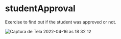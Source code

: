 # studentApproval
 Exercise to find out if the student was approved or not.
 
 ![Captura de Tela 2022-04-16 às 18 32 12](https://user-images.githubusercontent.com/101880897/163692083-8cb2b751-35b8-490f-bbbb-4cc8edc19f40.png)

